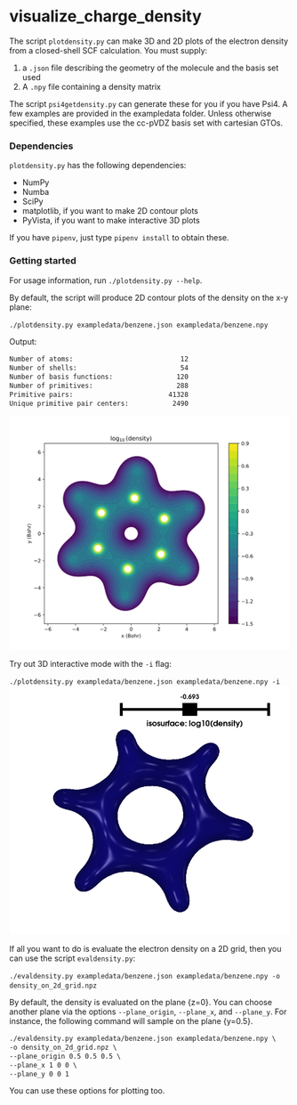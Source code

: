 # visualize_charge_density

The script `plotdensity.py` can make 3D and 2D plots of the electron density from a closed-shell SCF calculation. You must supply:

1. a `.json` file describing the geometry of the molecule and the basis set used
2. A `.npy` file containing a density matrix

The script `psi4getdensity.py` can generate these for you if you have Psi4. A few examples are provided in the exampledata folder. Unless otherwise specified, these examples use the cc-pVDZ basis set with cartesian GTOs.

### Dependencies

`plotdensity.py` has the following dependencies:
* NumPy
* Numba
* SciPy
* matplotlib, if you want to make 2D contour plots
* PyVista, if you want to make interactive 3D plots

If you have `pipenv`, just type `pipenv install` to obtain these.

### Getting started
For usage information, run `./plotdensity.py --help`.

By default, the script will produce 2D contour plots of the density on the x-y plane:

`./plotdensity.py exampledata/benzene.json exampledata/benzene.npy`

Output:
```
Number of atoms:                           12
Number of shells:                          54
Number of basis functions:                120
Number of primitives:                     288
Primitive pairs:                        41328
Unique primitive pair centers:           2490
```
![Contour plot of benzene electron density](./figures/benzene_contour.svg)

Try out 3D interactive mode with the `-i` flag:

`./plotdensity.py exampledata/benzene.json exampledata/benzene.npy -i`
![Interactive plot of benzene electron density](./figures/benzene_interactive.png)

If all you want to do is evaluate the electron density on a 2D grid, then you can use the script `evaldensity.py`:

`./evaldensity.py exampledata/benzene.json exampledata/benzene.npy -o density_on_2d_grid.npz`

By default, the density is evaluated on the plane {z=0}. You can choose another plane via the options `--plane_origin`, `--plane_x`, and `--plane_y`. For instance, the following command will sample on the plane {y=0.5}.

```
./evaldensity.py exampledata/benzene.json exampledata/benzene.npy \
-o density_on_2d_grid.npz \
--plane_origin 0.5 0.5 0.5 \
--plane_x 1 0 0 \
--plane_y 0 0 1
```
You can use these options for plotting too.